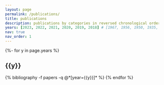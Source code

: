 ```yaml
---
layout: page
permalink: /publications/
title: publications
description: publications by categories in reversed chronological order. generated by jekyll-scholar.  †: equal contribution, *: corresponding author
years: [2023, 2022, 2021, 2020, 2019, 2018] # [1967, 1956, 1950, 1935, 1905]
nav: true
nav_order: 1
---
```

<!-- _pages/publications.md -->
<div class="publications">

{%- for y in page.years %}
  <h2 class="year">{{y}}</h2>
  {% bibliography -f papers -q @*[year={{y}}]* %}
{% endfor %}

</div>
